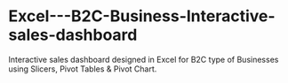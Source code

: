 # Excel---B2C-Business-Interactive-sales-dashboard
Interactive sales dashboard designed in Excel for B2C type of Businesses using Slicers, Pivot Tables &amp; Pivot Chart.
